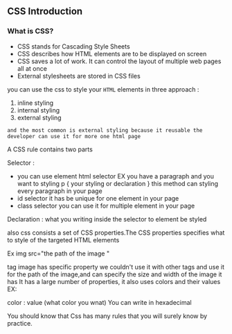 
## CSS Introduction


### What is CSS?
 
 + CSS stands for Cascading Style Sheets
 + CSS describes how HTML elements are to be displayed on screen
 + CSS saves a lot of work. It can control the layout of multiple web pages all at once
 + External stylesheets are stored in CSS files
 
 


you can use the css to style your `HTML` elements in three approach :
1. inline styling 
2. internal styling 
3. external styling

`and the most common is external styling because it reusable the developer can use it for more one html page `




 A CSS rule contains two parts

 Selector :
 + you can use element html selector 
 EX 
 you have a paragraph and you want to styling 
 p {
 your styling
 or 
 declaration
 }
 this method can styling every  paragraph in your page 
 + id selector it has be unique for one element in your page 
 + class selector you can use it for multiple element in your page 
 
 Declaration : what you writing inside the selector to element be styled
 
 
 also css  consists a set of CSS properties.The CSS properties specifies what to style of the targeted HTML elements

Ex 
 img src="the path of the image "

tag image has specific property we couldn't use it with other tags and use it for the path of the image,and can specify the size and width of the image
it has It has a large number of properties, it also uses colors and their values
  EX:
  
  color : value (what color you wnat)
  You can write in  hexadecimal

You should know that Css has many rules that you will surely know by practice.
 
 
 
 
 
